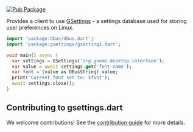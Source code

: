[![Pub Package](https://img.shields.io/pub/v/gsettings.svg)](https://pub.dev/packages/gsettings)

Provides a client to use [GSettings](https://developer.gnome.org/gio/stable/GSettings.html) - a settings database used for storing user preferences on Linux.

```dart
import 'package:dbus/dbus.dart';
import 'package:gsettings/gsettings.dart';

void main() async {
  var settings = GSettings('org.gnome.desktop.interface');
  var value = await settings.get('font-name');
  var font = (value as DBusString).value;
  print('Current font set to: $font');
  await settings.close();
}
```

## Contributing to gsettings.dart

We welcome contributions! See the [contribution guide](CONTRIBUTING.md) for more details.
